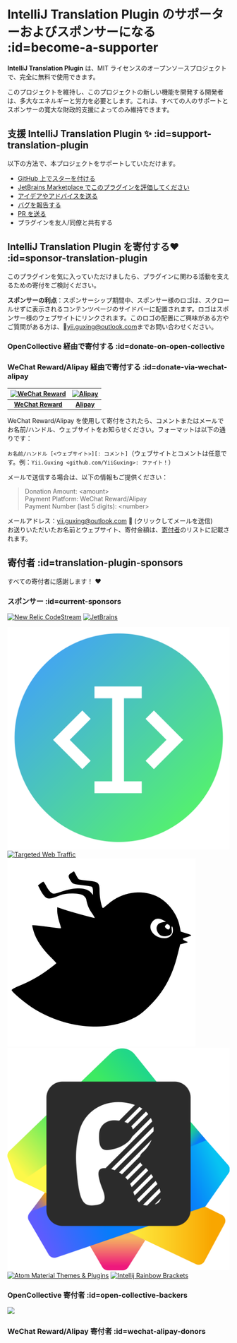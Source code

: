 # IntelliJ Translation Plugin のサポーターおよびスポンサーになる :id=become-a-supporter

**IntelliJ Translation Plugin** は、MIT ライセンスのオープンソースプロジェクトで、完全に無料で使用できます。

このプロジェクトを維持し、このプロジェクトの新しい機能を開発する開発者は、多大なエネルギーと労力を必要とします。これは、すべての人のサポートとスポンサーの寛大な財政的支援によってのみ維持できます。

## 支援 IntelliJ Translation Plugin ✨ :id=support-translation-plugin

以下の方法で、本プロジェクトをサポートしていただけます。

- [GitHub 上でスターを付ける](https://github.com/YiiGuxing/TranslationPlugin)
- [JetBrains Marketplace でこのプラグインを評価してください](https://plugins.jetbrains.com/plugin/8579-translation/reviews)
- [アイデアやアドバイスを送る](https://github.com/YiiGuxing/TranslationPlugin/discussions/categories/ideas)
- [バグを報告する](https://github.com/YiiGuxing/TranslationPlugin/issues/new/choose)
- [PR を送る](https://github.com/YiiGuxing/TranslationPlugin)
- プラグインを友人/同僚と共有する

## IntelliJ Translation Plugin を寄付する❤️ :id=sponsor-translation-plugin

このプラグインを気に入っていただけましたら、プラグインに関わる活動を支えるための寄付をご検討ください。

**スポンサーの利点**：スポンサーシップ期間中、スポンサー様のロゴは、スクロールせずに表示されるコンテンツページのサイドバーに配置されます。ロゴはスポンサー様のウェブサイトにリンクされます。このロゴの配置にご興味がある方やご質問がある方は、📨[yii.guxing@outlook.com](mailto:yii.guxing@outlook.com?subject=Sponsorship%20Consulting)までお問い合わせください。

### OpenCollective 経由で寄付する :id=donate-on-open-collective

<a class="open-collective-donate-button" rel="noopener noreferrer" href="https://opencollective.com/translation-plugin/donate" target="_blank">
<div class="button--bg"></div>
</a>

### WeChat Reward/Alipay 経由で寄付する :id=donate-via-wechat-alipay

<div class="donate-qr-code">

| [![WeChat Reward](/img/donating_wechat_pay.svg)][wechat-pay] | [![Alipay](/img/donating_alipay.svg)][alipay] |
|:------------------------------------------------------------:|:---------------------------------------------:|
|               [**WeChat Reward**][wechat-pay]                |             [**Alipay**][alipay]              |

</div>

WeChat Reward/Alipay を使用して寄付をされたら、コメントまたはメールでお名前/ハンドル、ウェブサイトをお知らせください。フォーマットは以下の通りです：

`お名前/ハンドル [<ウェブサイト>][: コメント]`（ウェブサイトとコメントは任意です。例：`Yii.Guxing <github.com/YiiGuxing>:
ファイト！`）

メールで送信する場合は、以下の情報もご提供ください：
> Donation Amount: \<amount>  
> Payment Platform: WeChat Reward/Alipay  
> Payment Number (last 5 digits): \<number>

メールアドレス：[yii.guxing@outlook.com][mailto] 📨 (クリックしてメールを送信)  
お送りいただいたお名前とウェブサイト、寄付金額は、[寄付者](#wechat-alipay-donors)のリストに記載されます。

## 寄付者 :id=translation-plugin-sponsors

すべての寄付者に感謝します！ ❤️

### スポンサー :id=current-sponsors

<div class="sponsors gold">

[![New Relic CodeStream](/img/sponsor_new_relic_code_stream.svg)](https://sponsorlink.codestream.com/?utm_source=jbmarket&utm_campaign=translation&utm_medium=banner 'New Relic CodeStream')
[![JetBrains](/img/jetbrains.svg)](https://www.jetbrains.com/?from=TranslationPlugin 'JetBrains')

</div>
<div class="sponsors">

[![Smart Input Pro](/img/sponsor/logo_smart_input_pro.svg ':class=active')](https://xiaolvpuzi.cn/docs/smart-input-pro-doc.html?from=TranslationPlugin#/ 'Smart Input Pro')
[![Targeted Web Traffic](/img/sponsor_targeted_web_traffic.png)](https://www.targetedwebtraffic.com/?from=TranslationPlugin 'Targeted Web Traffic')
[![Mybatis Code Helper Pro](/img/sponsor/logo_mybatis_code_helper_pro.svg)](https://brucege.com/pay/view?code=fBp2YWB&utm_source=TranslationPlugin 'Mybatis Code Helper Pro')
[![Fast Request](/img/sponsor/logo_fast_request.svg)](https://api-buddy.com/en?utm_source=TranslationPlugin&utm_campaign=product 'Fast Request')
[![Atom Material Themes & Plugins](/img/sponsor_atom_material_themes.svg)](https://material-theme.com/?utm_source=opencollective&utm_medium=github&utm_campaign=translation-plugin 'Atom Material Themes & Plugins')
[![Intellij Rainbow Brackets](/img/sponsor_intellij_rainbow_brackets.svg)](https://github.com/izhangzhihao/intellij-rainbow-brackets 'Intellij Rainbow Brackets')

</div>

### OpenCollective 寄付者 :id=open-collective-backers

[![](https://opencollective.com/translation-plugin/individuals.svg?width=900&button=false)](https://opencollective.com/translation-plugin/donate)

### WeChat Reward/Alipay 寄付者 :id=wechat-alipay-donors

<div class="wechat-alipay-donors"><script src="js/patrons.js" async></script></div>


[wechat-pay]: https://pay.weixin.qq.com/index.php/public/wechatpay_en

[alipay]: https://global.alipay.com

[mailto]: mailto:yii.guxing@outlook.com?subject=Donate&body=Name%2FNickname%3Cwebsite%3E%3A%20%3Cmessage%3E%0D%0DDonation%20Amount%3A%20%3Camount%3E%0DPayment%20Platform%3A%20Alipay%2FWeChat%20Reward%0DPayment%20Number%20%28last%205%20digits%29%3A%20%3Cnumber%3E%0D%0D